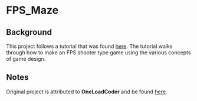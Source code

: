 # FPS_Maze

## Background
This project follows a tutorial that was found [here](https://www.youtube.com/watch?v=xW8skO7MFYw). The tutorial walks through how to make an FPS shooter type game using the various concepts of game design.

## Notes
Original project is attributed to **OneLoadCoder** and be found [here](https://github.com/OneLoneCoder/CommandLineFPS). 
